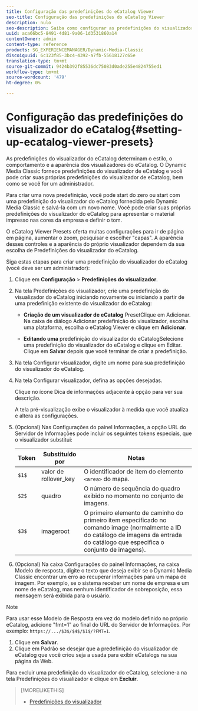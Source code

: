 ```yaml
---
title: Configuração das predefinições do eCatalog Viewer
seo-title: Configuração das predefinições do eCatalog Viewer
description: nulo
seo-description: Saiba como configurar as predefinições do visualizador do eCatalog.
uuid: aca66bc5-8491-4d81-9a06-1d3531860a14
contentOwner: admin
content-type: reference
products: SG_EXPERIENCEMANAGER/Dynamic-Media-Classic
discoiquuid: 6c123f85-3bc4-4392-a7fb-55618127c65e
translation-type: tm+mt
source-git-commit: 9424b392f85536dc75083d0ade255e4824755ed1
workflow-type: tm+mt
source-wordcount: '479'
ht-degree: 0%

---
```



# Configuração das predefinições do visualizador do eCatalog{#setting-up-ecatalog-viewer-presets}

As predefinições do visualizador do eCatalog determinam o estilo, o comportamento e a aparência dos visualizadores do eCatalog. O Dynamic Media Classic fornece predefinições do visualizador de eCatalog e você pode criar suas próprias predefinições do visualizador de eCatalog, bem como se você for um administrador.

Para criar uma nova predefinição, você pode start do zero ou start com uma predefinição do visualizador do eCatalog fornecida pelo Dynamic Media Classic e salvá-la com um novo nome. Você pode criar suas próprias predefinições do visualizador do eCatalog para apresentar o material impresso nas cores da empresa e definir o tom.

O eCatalog Viewer Presets oferta muitas configurações para ir de página em página, aumentar o zoom, pesquisar e escolher &quot;capas&quot;. A aparência desses controles e a aparência do próprio visualizador dependem da sua escolha de Predefinições do visualizador do eCatalog.

Siga estas etapas para criar uma predefinição do visualizador do eCatalog (você deve ser um administrador):

1. Clique em **Configuração** > **Predefinições do visualizador**.
1. Na tela Predefinições do visualizador, crie uma predefinição do visualizador do eCatalog iniciando novamente ou iniciando a partir de uma predefinição existente do visualizador do eCatalog:

   * **Criação de um visualizador de eCatalog**
PresetClique em Adicionar. Na caixa de diálogo Adicionar predefinição do visualizador, escolha uma plataforma, escolha o eCatalog Viewer e clique em 
**Adicionar**.

   * **Editando uma**
predefinição do visualizador do eCatalogSelecione uma predefinição do visualizador do eCatalog e clique em Editar. Clique em 
**Salvar** depois que você terminar de criar a predefinição.

1. Na tela Configurar visualizador, digite um nome para sua predefinição do visualizador do eCatalog.
1. Na tela Configurar visualizador, defina as opções desejadas.

   Clique no ícone Dica de informações adjacente à opção para ver sua descrição.

   A tela pré-visualização exibe o visualizador à medida que você atualiza e altera as configurações.

1. (Opcional) Nas Configurações do painel Informações, a opção URL do Servidor de Informações pode incluir os seguintes tokens especiais, que o visualizador substitui:

   | Token | Substituído por | Notas |
   |--- |--- |--- |
   | `$1$` | valor de rollover_key | O identificador de item do elemento `<area>` do mapa. |
   | `$2$` | quadro | O número de sequência do quadro exibido no momento no conjunto de imagens. |
   | `$3$` | imageroot | O primeiro elemento de caminho do primeiro item especificado no comando image (normalmente a ID do catálogo de imagens da entrada do catálogo que especifica o conjunto de imagens). |

1. (Opcional) Na caixa Configurações do painel Informações, na caixa Modelo de resposta, digite o texto que deseja exibir se o Dynamic Media Classic encontrar um erro ao recuperar informações para um mapa de imagem. Por exemplo, se o sistema receber um nome de empresa e um nome de eCatalog, mas nenhum identificador de sobreposição, essa mensagem será exibida para o usuário.

>[!NOTE]
>
>Para usar esse Modelo de Resposta em vez do modelo definido no próprio eCatalog, adicione &quot;fmt=1&quot; ao final do URL do Servidor de Informações. Por exemplo: `https://.../$3$/$4$/$1$/?FMT=1`.

1. Clique em **Salvar**.
1. Clique em Padrão se desejar que a predefinição do visualizador de eCatalog que você criou seja a usada para exibir eCatalogs na sua página da Web.

Para excluir uma predefinição do visualizador do eCatalog, selecione-a na tela Predefinições do visualizador e clique em **Excluir**.

>[!MORELIKETHIS]
>
>* [Predefinições do visualizador](application-setup.md#viewer_presets)

